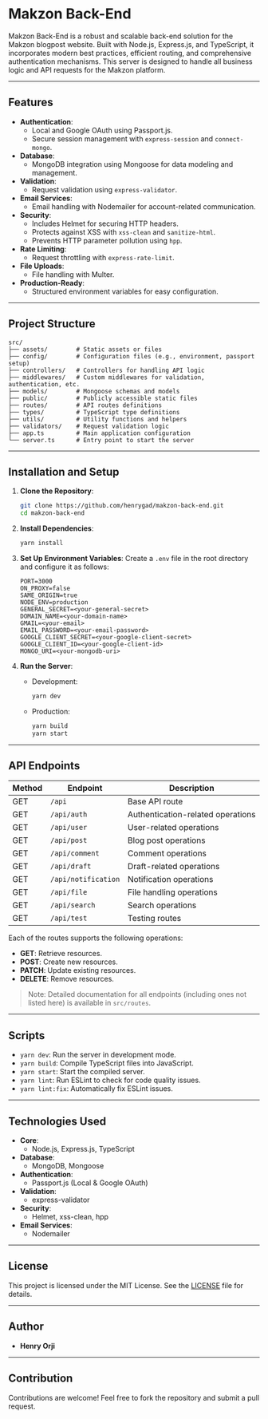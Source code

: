 # Makzon Back-End

Makzon Back-End is a robust and scalable back-end solution for the Makzon blogpost website. Built with Node.js, Express.js, and TypeScript, it incorporates modern best practices, efficient routing, and comprehensive authentication mechanisms. This server is designed to handle all business logic and API requests for the Makzon platform.

---

## Features

- **Authentication**:
  - Local and Google OAuth using Passport.js.
  - Secure session management with `express-session` and `connect-mongo`.
- **Database**:
  - MongoDB integration using Mongoose for data modeling and management.
- **Validation**:
  - Request validation using `express-validator`.
- **Email Services**:
  - Email handling with Nodemailer for account-related communication.
- **Security**:
  - Includes Helmet for securing HTTP headers.
  - Protects against XSS with `xss-clean` and `sanitize-html`.
  - Prevents HTTP parameter pollution using `hpp`.
- **Rate Limiting**:
  - Request throttling with `express-rate-limit`.
- **File Uploads**:
  - File handling with Multer.
- **Production-Ready**:
  - Structured environment variables for easy configuration.

---

## Project Structure

```plaintext
src/
├── assets/        # Static assets or files
├── config/        # Configuration files (e.g., environment, passport setup)
├── controllers/   # Controllers for handling API logic
├── middlewares/   # Custom middlewares for validation, authentication, etc.
├── models/        # Mongoose schemas and models
├── public/        # Publicly accessible static files
├── routes/        # API routes definitions
├── types/         # TypeScript type definitions
├── utils/         # Utility functions and helpers
├── validators/    # Request validation logic
├── app.ts         # Main application configuration
└── server.ts      # Entry point to start the server
```

---

## Installation and Setup

1. **Clone the Repository**:
   ```bash
   git clone https://github.com/henrygad/makzon-back-end.git
   cd makzon-back-end
   ```

2. **Install Dependencies**:
   ```bash
   yarn install
   ```

3. **Set Up Environment Variables**:
   Create a `.env` file in the root directory and configure it as follows:

   ```env
   PORT=3000
   ON_PROXY=false
   SAME_ORIGIN=true
   NODE_ENV=production
   GENERAL_SECRET=<your-general-secret>
   DOMAIN_NAME=<your-domain-name>
   GMAIL=<your-email>
   EMAIL_PASSWORD=<your-email-password>
   GOOGLE_CLIENT_SECRET=<your-google-client-secret>
   GOOGLE_CLIENT_ID=<your-google-client-id>
   MONGO_URI=<your-mongodb-uri>
   ```

4. **Run the Server**:
   - Development:
     ```bash
     yarn dev
     ```
   - Production:
     ```bash
     yarn build
     yarn start
     ```

---

## API Endpoints

| Method | Endpoint                 | Description                        |
|--------|--------------------------|------------------------------------|
| GET    | `/api`                   | Base API route                     |
| GET    | `/api/auth`              | Authentication-related operations  |
| GET    | `/api/user`              | User-related operations            |
| GET    | `/api/post`              | Blog post operations               |
| GET    | `/api/comment`           | Comment operations                 |
| GET    | `/api/draft`             | Draft-related operations           |
| GET    | `/api/notification`      | Notification operations            |
| GET    | `/api/file`              | File handling operations           |
| GET    | `/api/search`            | Search operations                  |
| GET    | `/api/test`              | Testing routes                     |

Each of the routes supports the following operations:
- **GET**: Retrieve resources.
- **POST**: Create new resources.
- **PATCH**: Update existing resources.
- **DELETE**: Remove resources.
> Note: Detailed documentation for all endpoints (including ones not listed here) is available in `src/routes`.

---

## Scripts

- `yarn dev`: Run the server in development mode.
- `yarn build`: Compile TypeScript files into JavaScript.
- `yarn start`: Start the compiled server.
- `yarn lint`: Run ESLint to check for code quality issues.
- `yarn lint:fix`: Automatically fix ESLint issues.

---

## Technologies Used

- **Core**:
  - Node.js, Express.js, TypeScript
- **Database**:
  - MongoDB, Mongoose
- **Authentication**:
  - Passport.js (Local & Google OAuth)
- **Validation**:
  - express-validator
- **Security**:
  - Helmet, xss-clean, hpp
- **Email Services**:
  - Nodemailer

---

## License

This project is licensed under the MIT License. See the [LICENSE](LICENSE) file for details.

---

## Author

- **Henry Orji**

---

## Contribution

Contributions are welcome! Feel free to fork the repository and submit a pull request.